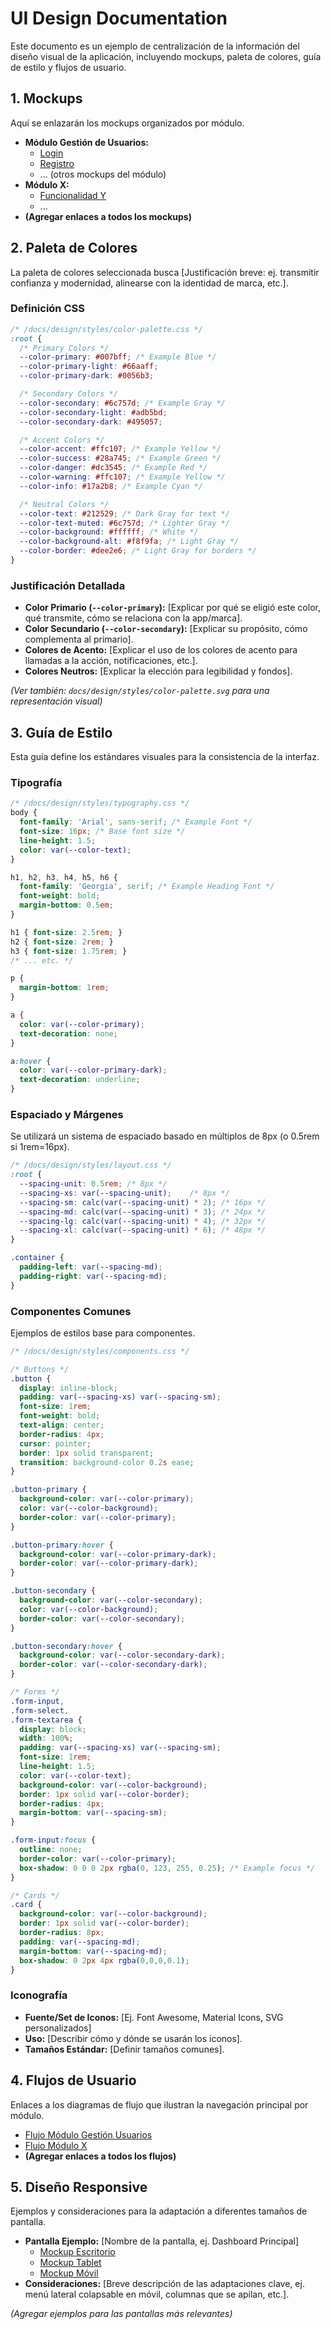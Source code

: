 # UI Design Documentation

Este documento es un ejemplo de centralización de la información del diseño visual de la aplicación, incluyendo mockups, paleta de colores, guía de estilo y flujos de usuario.

## 1. Mockups

Aquí se enlazarán los mockups organizados por módulo.

*   **Módulo Gestión de Usuarios:**
    *   [Login](mockups/MOCK-GestionUsuarios-Login.png)
    *   [Registro](mockups/MOCK-GestionUsuarios-Registro.svg)
    *   ... (otros mockups del módulo)
*   **Módulo X:**
    *   [Funcionalidad Y](mockups/MOCK-ModuloX-FuncionalidadY.png)
    *   ...
*   **(Agregar enlaces a todos los mockups)**

## 2. Paleta de Colores

La paleta de colores seleccionada busca [Justificación breve: ej. transmitir confianza y modernidad, alinearse con la identidad de marca, etc.].

### Definición CSS

```css
/* /docs/design/styles/color-palette.css */
:root {
  /* Primary Colors */
  --color-primary: #007bff; /* Example Blue */
  --color-primary-light: #66aaff;
  --color-primary-dark: #0056b3;

  /* Secondary Colors */
  --color-secondary: #6c757d; /* Example Gray */
  --color-secondary-light: #adb5bd;
  --color-secondary-dark: #495057;

  /* Accent Colors */
  --color-accent: #ffc107; /* Example Yellow */
  --color-success: #28a745; /* Example Green */
  --color-danger: #dc3545; /* Example Red */
  --color-warning: #ffc107; /* Example Yellow */
  --color-info: #17a2b8; /* Example Cyan */

  /* Neutral Colors */
  --color-text: #212529; /* Dark Gray for text */
  --color-text-muted: #6c757d; /* Lighter Gray */
  --color-background: #ffffff; /* White */
  --color-background-alt: #f8f9fa; /* Light Gray */
  --color-border: #dee2e6; /* Light Gray for borders */
}
```

### Justificación Detallada

*   **Color Primario (`--color-primary`):** [Explicar por qué se eligió este color, qué transmite, cómo se relaciona con la app/marca].
*   **Color Secundario (`--color-secondary`):** [Explicar su propósito, cómo complementa al primario].
*   **Colores de Acento:** [Explicar el uso de los colores de acento para llamadas a la acción, notificaciones, etc.].
*   **Colores Neutros:** [Explicar la elección para legibilidad y fondos].

*(Ver también: `docs/design/styles/color-palette.svg` para una representación visual)*

## 3. Guía de Estilo

Esta guía define los estándares visuales para la consistencia de la interfaz.

### Tipografía

```css
/* /docs/design/styles/typography.css */
body {
  font-family: 'Arial', sans-serif; /* Example Font */
  font-size: 16px; /* Base font size */
  line-height: 1.5;
  color: var(--color-text);
}

h1, h2, h3, h4, h5, h6 {
  font-family: 'Georgia', serif; /* Example Heading Font */
  font-weight: bold;
  margin-bottom: 0.5em;
}

h1 { font-size: 2.5rem; }
h2 { font-size: 2rem; }
h3 { font-size: 1.75rem; }
/* ... etc. */

p {
  margin-bottom: 1rem;
}

a {
  color: var(--color-primary);
  text-decoration: none;
}

a:hover {
  color: var(--color-primary-dark);
  text-decoration: underline;
}
```

### Espaciado y Márgenes

Se utilizará un sistema de espaciado basado en múltiplos de 8px (o 0.5rem si 1rem=16px).

```css
/* /docs/design/styles/layout.css */
:root {
  --spacing-unit: 0.5rem; /* 8px */
  --spacing-xs: var(--spacing-unit);    /* 8px */
  --spacing-sm: calc(var(--spacing-unit) * 2); /* 16px */
  --spacing-md: calc(var(--spacing-unit) * 3); /* 24px */
  --spacing-lg: calc(var(--spacing-unit) * 4); /* 32px */
  --spacing-xl: calc(var(--spacing-unit) * 6); /* 48px */
}

.container {
  padding-left: var(--spacing-md);
  padding-right: var(--spacing-md);
}
```

### Componentes Comunes

Ejemplos de estilos base para componentes.

```css
/* /docs/design/styles/components.css */

/* Buttons */
.button {
  display: inline-block;
  padding: var(--spacing-xs) var(--spacing-sm);
  font-size: 1rem;
  font-weight: bold;
  text-align: center;
  border-radius: 4px;
  cursor: pointer;
  border: 1px solid transparent;
  transition: background-color 0.2s ease;
}

.button-primary {
  background-color: var(--color-primary);
  color: var(--color-background);
  border-color: var(--color-primary);
}

.button-primary:hover {
  background-color: var(--color-primary-dark);
  border-color: var(--color-primary-dark);
}

.button-secondary {
  background-color: var(--color-secondary);
  color: var(--color-background);
  border-color: var(--color-secondary);
}

.button-secondary:hover {
  background-color: var(--color-secondary-dark);
  border-color: var(--color-secondary-dark);
}

/* Forms */
.form-input,
.form-select,
.form-textarea {
  display: block;
  width: 100%;
  padding: var(--spacing-xs) var(--spacing-sm);
  font-size: 1rem;
  line-height: 1.5;
  color: var(--color-text);
  background-color: var(--color-background);
  border: 1px solid var(--color-border);
  border-radius: 4px;
  margin-bottom: var(--spacing-sm);
}

.form-input:focus {
  outline: none;
  border-color: var(--color-primary);
  box-shadow: 0 0 0 2px rgba(0, 123, 255, 0.25); /* Example focus */
}

/* Cards */
.card {
  background-color: var(--color-background);
  border: 1px solid var(--color-border);
  border-radius: 8px;
  padding: var(--spacing-md);
  margin-bottom: var(--spacing-md);
  box-shadow: 0 2px 4px rgba(0,0,0,0.1);
}
```

### Iconografía

*   **Fuente/Set de Iconos:** [Ej. Font Awesome, Material Icons, SVG personalizados]
*   **Uso:** [Describir cómo y dónde se usarán los iconos].
*   **Tamaños Estándar:** [Definir tamaños comunes].

## 4. Flujos de Usuario

Enlaces a los diagramas de flujo que ilustran la navegación principal por módulo.

*   [Flujo Módulo Gestión Usuarios](mockups/flows/FLOW-GestionUsuarios.svg)
*   [Flujo Módulo X](mockups/flows/FLOW-ModuloX.svg)
*   **(Agregar enlaces a todos los flujos)**

## 5. Diseño Responsive

Ejemplos y consideraciones para la adaptación a diferentes tamaños de pantalla.

*   **Pantalla Ejemplo:** [Nombre de la pantalla, ej. Dashboard Principal]
    *   [Mockup Escritorio](mockups/desktop/MOCK-Dashboard-Desktop.png)
    *   [Mockup Tablet](mockups/tablet/MOCK-Dashboard-Tablet.png)
    *   [Mockup Móvil](mockups/mobile/MOCK-Dashboard-Mobile.png)
*   **Consideraciones:** [Breve descripción de las adaptaciones clave, ej. menú lateral colapsable en móvil, columnas que se apilan, etc.].

*(Agregar ejemplos para las pantallas más relevantes)*
